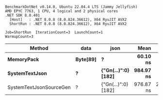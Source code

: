 ```

BenchmarkDotNet v0.14.0, Ubuntu 22.04.4 LTS (Jammy Jellyfish)
AMD EPYC 7763, 1 CPU, 4 logical and 2 physical cores
.NET SDK 8.0.401
  [Host]   : .NET 8.0.8 (8.0.824.36612), X64 RyuJIT AVX2
  ShortRun : .NET 8.0.8 (8.0.824.36612), X64 RyuJIT AVX2

Job=ShortRun  IterationCount=3  LaunchCount=1  
WarmupCount=3  

```
| Method                  | data     | json                | Mean      | Error      | StdDev    | Min       | Max       | Gen0   | Allocated |
|------------------------ |--------- |-------------------- |----------:|-----------:|----------:|----------:|----------:|-------:|----------:|
| **MemoryPack**              | **Byte[89]** | **?**                   |  **60.10 ns** |   **0.867 ns** |  **0.048 ns** |  **60.06 ns** |  **60.16 ns** | **0.0012** |     **104 B** |
| **SystemTextJson**          | **?**        | **{&quot;Gn(...)&quot;:0} [182]** | **984.97 ns** |  **15.386 ns** |  **0.843 ns** | **983.99 ns** | **985.48 ns** |      **-** |     **104 B** |
| SystemTextJsonSourceGen | ?        | {&quot;Gn(...)&quot;:0} [182] | 976.87 ns | 218.699 ns | 11.988 ns | 967.64 ns | 990.41 ns |      - |     104 B |
